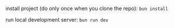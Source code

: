 install project (do only once when you clone the repo): `bun install`

run local development server: `bun run dev`
